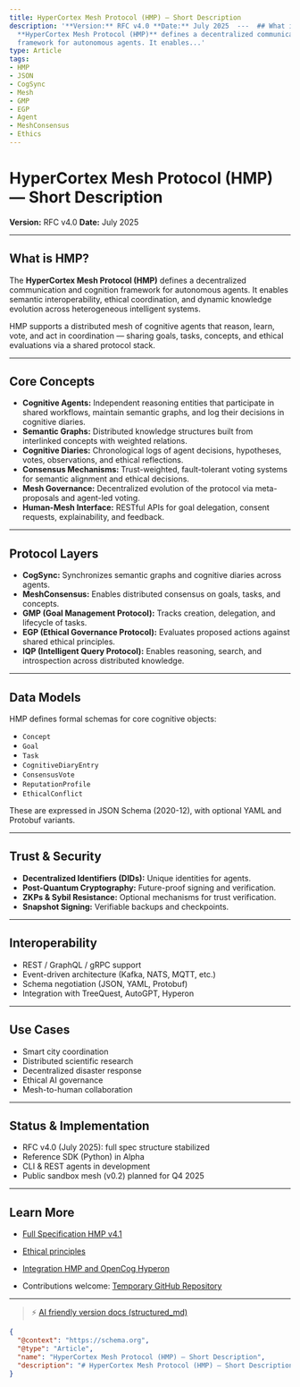 ```yaml
---
title: HyperCortex Mesh Protocol (HMP) — Short Description
description: '**Version:** RFC v4.0 **Date:** July 2025  ---  ## What is HMP?  The
  **HyperCortex Mesh Protocol (HMP)** defines a decentralized communication and cognition
  framework for autonomous agents. It enables...'
type: Article
tags:
- HMP
- JSON
- CogSync
- Mesh
- GMP
- EGP
- Agent
- MeshConsensus
- Ethics
---
```


# HyperCortex Mesh Protocol (HMP) — Short Description

**Version:** RFC v4.0
**Date:** July 2025

---

## What is HMP?

The **HyperCortex Mesh Protocol (HMP)** defines a decentralized communication and cognition framework for autonomous agents. It enables semantic interoperability, ethical coordination, and dynamic knowledge evolution across heterogeneous intelligent systems.

HMP supports a distributed mesh of cognitive agents that reason, learn, vote, and act in coordination — sharing goals, tasks, concepts, and ethical evaluations via a shared protocol stack.

---

## Core Concepts

* **Cognitive Agents:** Independent reasoning entities that participate in shared workflows, maintain semantic graphs, and log their decisions in cognitive diaries.
* **Semantic Graphs:** Distributed knowledge structures built from interlinked concepts with weighted relations.
* **Cognitive Diaries:** Chronological logs of agent decisions, hypotheses, votes, observations, and ethical reflections.
* **Consensus Mechanisms:** Trust-weighted, fault-tolerant voting systems for semantic alignment and ethical decisions.
* **Mesh Governance:** Decentralized evolution of the protocol via meta-proposals and agent-led voting.
* **Human-Mesh Interface:** RESTful APIs for goal delegation, consent requests, explainability, and feedback.

---

## Protocol Layers

* **CogSync:** Synchronizes semantic graphs and cognitive diaries across agents.
* **MeshConsensus:** Enables distributed consensus on goals, tasks, and concepts.
* **GMP (Goal Management Protocol):** Tracks creation, delegation, and lifecycle of tasks.
* **EGP (Ethical Governance Protocol):** Evaluates proposed actions against shared ethical principles.
* **IQP (Intelligent Query Protocol):** Enables reasoning, search, and introspection across distributed knowledge.

---

## Data Models

HMP defines formal schemas for core cognitive objects:

* `Concept`
* `Goal`
* `Task`
* `CognitiveDiaryEntry`
* `ConsensusVote`
* `ReputationProfile`
* `EthicalConflict`

These are expressed in JSON Schema (2020-12), with optional YAML and Protobuf variants.

---

## Trust & Security

* **Decentralized Identifiers (DIDs):** Unique identities for agents.
* **Post-Quantum Cryptography:** Future-proof signing and verification.
* **ZKPs & Sybil Resistance:** Optional mechanisms for trust verification.
* **Snapshot Signing:** Verifiable backups and checkpoints.

---

## Interoperability

* REST / GraphQL / gRPC support
* Event-driven architecture (Kafka, NATS, MQTT, etc.)
* Schema negotiation (JSON, YAML, Protobuf)
* Integration with TreeQuest, AutoGPT, Hyperon

---

## Use Cases

* Smart city coordination
* Distributed scientific research
* Decentralized disaster response
* Ethical AI governance
* Mesh-to-human collaboration

---

## Status & Implementation

* RFC v4.0 (July 2025): full spec structure stabilized
* Reference SDK (Python) in Alpha
* CLI & REST agents in development
* Public sandbox mesh (v0.2) planned for Q4 2025

---

## Learn More

* [Full Specification HMP v4.1](HMP-0004-v4.1.md)
* [Ethical principles](HMP-Ethics.md)
* [Integration HMP and OpenCog Hyperon](HMP_Hyperon_Integration.md)

* Contributions welcome: [Temporary GitHub Repository](https://github.com/kagvi13/HMP)


---
> ⚡ [AI friendly version docs (structured_md)](../index.md)


```json
{
  "@context": "https://schema.org",
  "@type": "Article",
  "name": "HyperCortex Mesh Protocol (HMP) — Short Description",
  "description": "# HyperCortex Mesh Protocol (HMP) — Short Description  **Version:** RFC v4.0 **Date:** July 2025  --..."
}
```
